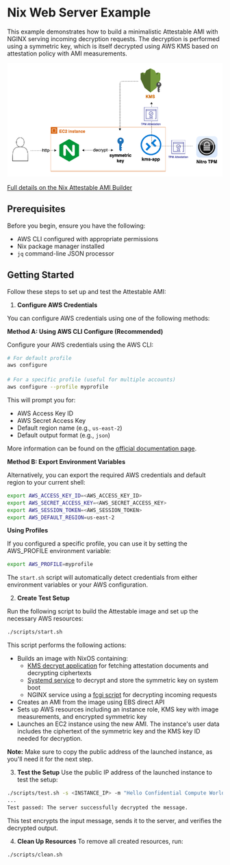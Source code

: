 # Nix Web Server Example

This example demonstrates how to build a minimalistic Attestable AMI with NGINX serving incoming decryption requests. The decryption is performed using a symmetric key, which is itself decrypted using AWS KMS based on attestation policy with AMI measurements.

![Architecture Overview](../../docs/nginx-kms.png)

[Full details on the Nix Attestable AMI Builder](../../README.md)

## Prerequisites

Before you begin, ensure you have the following:

- AWS CLI configured with appropriate permissions
- Nix package manager installed
- `jq` command-line JSON processor

## Getting Started
Follow these steps to set up and test the Attestable AMI:

1. **Configure AWS Credentials**

You can configure AWS credentials using one of the following methods:

**Method A: Using AWS CLI Configure (Recommended)**

Configure your AWS credentials using the AWS CLI:

```sh
# For default profile
aws configure

# For a specific profile (useful for multiple accounts)
aws configure --profile myprofile
```

This will prompt you for:
- AWS Access Key ID
- AWS Secret Access Key
- Default region name (e.g., `us-east-2`)
- Default output format (e.g., `json`)

More information can be found on the [official documentation page](https://docs.aws.amazon.com/cli/latest/userguide/cli-configure-files.html).

**Method B: Export Environment Variables**

Alternatively, you can export the required AWS credentials and default region to your current shell:

```sh
export AWS_ACCESS_KEY_ID=<AWS_ACCESS_KEY_ID>
export AWS_SECRET_ACCESS_KEY=<AWS_SECRET_ACCESS_KEY>
export AWS_SESSION_TOKEN=<AWS_SESSION_TOKEN>
export AWS_DEFAULT_REGION=us-east-2
```

**Using Profiles**

If you configured a specific profile, you can use it by setting the AWS_PROFILE environment variable:

```sh
export AWS_PROFILE=myprofile
```

The `start.sh` script will automatically detect credentials from either environment variables or your AWS configuration.

2. **Create Test Setup**

Run the following script to build the Attestable image and set up the necessary AWS resources:
```sh
./scripts/start.sh
```
This script performs the following actions:

* Builds an image with NixOS containing:
    * [KMS decrypt application](https://github.com/aws/NitroTPM-Tools/blob/main/nitro-tpm-attest/examples/kms_decrypt.rs) for fetching attestation documents and decrypting ciphertexts
    * [Systemd service](./kms-init.nix) to decrypt and store the symmetric key on system boot
    * NGINX service using a [fcgi script](./fcgi-script.nix) for decrypting incoming requests
* Creates an AMI from the image using EBS direct API
* Sets up AWS resources including an instance role, KMS key with image measurements, and encrypted symmetric key
* Launches an EC2 instance using the new AMI. The instance's user data includes the ciphertext of the symmetric key and the KMS key ID needed for decryption.

**Note:** Make sure to copy the public address of the launched instance, as you'll need it for the next step.

3. **Test the Setup**
Use the public IP address of the launched instance to test the setup:
```sh
./scripts/test.sh -s <INSTANCE_IP> -m "Hello Confidential Compute World!"
...
Test passed: The server successfully decrypted the message.
```
This test encrypts the input message, sends it to the server, and verifies the decrypted output.

4. **Clean Up Resources**
To remove all created resources, run:
```sh
./scripts/clean.sh
```
